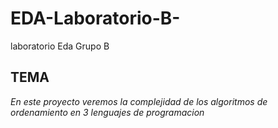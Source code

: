 # EDA-Laboratorio-B-
laboratorio Eda Grupo B
## TEMA
_En este proyecto veremos la complejidad de los algoritmos de ordenamiento en 3 lenguajes
de programacion_
